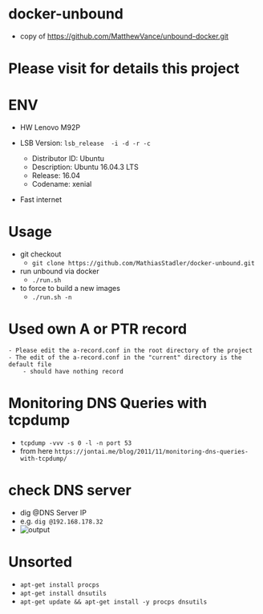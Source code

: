 # docker-unbound
- copy of https://github.com/MatthewVance/unbound-docker.git 

# Please visit for details  this project

# ENV
- HW Lenovo M92P
- LSB Version: ```lsb_release  -i -d -r -c```
    - Distributor ID: Ubuntu
    - Description:    Ubuntu 16.04.3 LTS
    - Release:        16.04
    - Codename:       xenial

- Fast internet

# Usage 
- git checkout
    - ```git clone https://github.com/MathiasStadler/docker-unbound.git```
- run unbound via docker
    - ```./run.sh```
- to force to build a new images
    - ```./run.sh -n```

# Used own A or PTR record 
    - Please edit the a-record.conf in the root directory of the project
    - The edit of the a-record.conf in the "current" directory is the default file
        - should have nothing record   

# Monitoring DNS Queries with tcpdump

   - ```tcpdump -vvv -s 0 -l -n port 53```
   - from here ```https://jontai.me/blog/2011/11/monitoring-dns-queries-with-tcpdump/```


# check DNS server
- dig @DNS Server IP
- e.g. ```dig @192.168.178.32```
- ![output](https://github.com/MathiasStadler/docker-unbound/blob/feature/add-unbound-control/doc/pictures/digAtLocalDnsServerIp.png?raw=true)



# Unsorted
- ```apt-get install procps```
- ```apt-get install dnsutils```
- ```apt-get update && apt-get install -y procps dnsutils```

